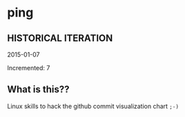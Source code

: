 # ping

## HISTORICAL ITERATION
2015-01-07

Incremented: 7

## What is this?? 
Linux skills to hack the github commit visualization chart `;-)`
